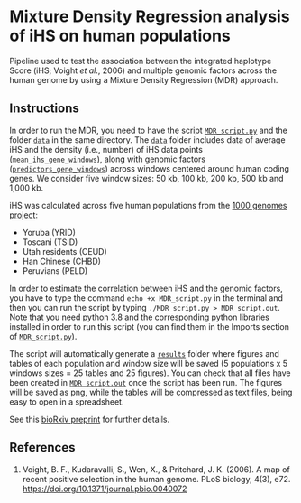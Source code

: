 # Mixture Density Regression analysis of iHS on human populations

Pipeline used to test the association between the integrated haplotype Score (iHS; Voight *et al*., 2006) and multiple genomic factors across the human genome by using a Mixture Density Regression (MDR) approach.

## Instructions

In order to run the MDR, you need to have the script [`MDR_script.py`](/MDR_script.py) and the folder [`data`](/data) in the same directory. The [`data`](/data) folder includes data of average iHS and the density (i.e., number) of iHS data points ([`mean_ihs_gene_windows`](/data/mean_ihs_gene_windows)), along with genomic factors ([`predictors_gene_windows`](/data/predictors_gene_windows)) across windows centered around human coding genes. We consider five window sizes: 50 kb, 100 kb, 200 kb, 500 kb and 1,000 kb. 

iHS was calculated across five human populations from the [1000 genomes project](https://www.internationalgenome.org/):

- Yoruba (YRID)
- Toscani (TSID)
- Utah residents (CEUD)
- Han Chinese (CHBD)
- Peruvians (PELD)

In order to estimate the correlation between iHS and the genomic factors, you have to type the command `echo +x MDR_script.py` in the terminal and then you can run the script by typing `./MDR_script.py > MDR_script.out`. Note that you need python 3.8 and the corresponding python libraries installed in order to run this script (you can find them in the Imports section of [`MDR_script.py`](/MDR_script.py)). 

The script will automatically generate a [`results`](/results) folder where figures and tables of each population and window size will be saved (5 populations x 5 windows sizes = 25 tables and 25 figures). You can check that all files have been created in [`MDR_script.out`](/MDR_script.out) once the script has been run. The figures will be saved as png, while the tables will be compressed as text files, being easy to open in a spreadsheet.

See this [bioRxiv preprint](https://www.biorxiv.org/content/10.1101/2021.12.20.473463v1) for further details.


## References

1. Voight, B. F., Kudaravalli, S., Wen, X., & Pritchard, J. K. (2006). A map of recent positive selection in the human genome. PLoS biology, 4(3), e72. https://doi.org/10.1371/journal.pbio.0040072
